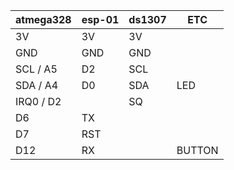 



| atmega328 | esp-01 | ds1307 | ETC |
|----|----|----|----|
| 3V | 3V | 3V | |
| GND | GND | GND | |
| SCL / A5 | D2 | SCL | |
| SDA / A4 | D0 | SDA | LED |
| IRQ0 / D2 | | SQ | |
| D6 | TX | | |
| D7 | RST | | |
| D12 | RX | | BUTTON |


